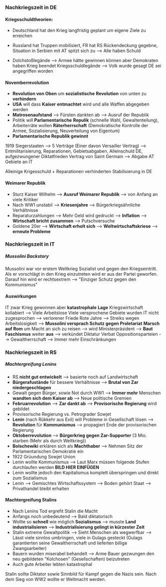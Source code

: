 ```toc
```
### Nachkriegszeit in DE
#### Kriegsschuldtheorien:
- Deutschland hat den Krieg langfristig geplant um eigene Ziele zu erreichen
- Russland hat Truppen mobilisiert, FR hat RS Rückendeckung gegebne, Situation in Serbien mit AT spitzt sich zu --> Alle haben Schuld

- Dolchstoßlegände --> Armee hätte gewinnen können aber Demokraten haben Krieg beendet Kriegsschuldlegände --> Volk wurde gesagt DE sei angegriffen worden

#### Novemberrevolution
- **Revolution von Oben** um **sozialistische** **Revolution** von unten zu **verhindern**
- **USA** will dass **Kaiser** **entmachtet** wird und alle Waffen abgegeben werden
- **Matrosenaufstand** --> Fürsten dankten ab --> Ausruf der Republik
- Politik will **Parlamentarische** **Repulik** (schnelle Wahl, Gewaltenteilung), Arbeiterräte wollen **Räterherrschaft** (Demokratische Kontrolle der Armee, Sozialisierung, Neuverteilung von Eigentum)
- **Parlamentarische Republik gewinnt**

1919 Siegerstaaten --> 5 Verträge (Einer davon Versailler Vertrag) --> Entmilitarisierung, Reparationen, Gebietsabgaben, Alleinschuld DE, aufgezwungener Diktatfrieden
Vertrag von Saint Germain --> Abgabe AT Gebiete an IT

Alleinige Krigesschuld + Reparationen verhinderten Stabilisierung in DE

#### Weimarer Republik
- Sturz Kaiser Wilhelm --> **Ausruf Weimarer Republik** --> von Anfang an viele Kritiker
- Nach WW1 unstabil --> **Kriesenjahre** --> Bürgerkriegsähnliche Verhältnisse
- Reparaturzahlungen --> Mehr Geld wird gedruckt --> **Inflation** --> **Wirtschaft bricht zusammen** --> Putschversuche
- Goldene 20er --> **Wirtschaft erholt sich** --> **Weltwirtschaftskriese** --> **erneute Probleme**

### Nachkriegszeit in IT
##### Mussolini Backstory
Mussolini war vor erstem Weltkrieg Sozialist und gegen den Kriegseintritt. Als er vorschlägt in den Krieg einzutreten wird er aus der Partei geworfen. Darauf hin wird er rechtsextrem --> "Einziger Schutz gegen den Kommunismus"

#### Auswirkungen
IT zwar Krieg gewonnen aber **katastrophale** **Lage**
Kriegswirtschaft kollabiert --> Viele Arbeitslose
Viele versprochene Gebiete wurden IT nicht zugesprochen --> verlorener Friede
Rote Jahre --> Streiks wegen Arbeitslosigkeit --> **Mussolini versprach Schutz gegen Proletariat**
**Marsch auf Rom** um Macht an sich zu reisen --> wird Ministerpräsident --> **Baut** **Faschismus** weiter **aus** --> verkündet Diktatur
Verbat Oppositionsparteien --> Gewaltherrschaft --> Immer mehr Einschränkungen

### Nachkriegszeit in RS
##### Machtergreifung Lenins
- RS **nicht gut entwickelt** --> basierte noch auf Landwirtschaft
- **Bürgerafustände** für bessere Verhältnisse --> **Brutal von Zar niedergeschlagen**
- Gewalt gegen Bürger, sowie Not durch WW1 --> **Immer mehr** Menschen **wandten sich dem Kaiser ab** --> Neue politische Gremien
- **Februarrevolution** --> **Zar dankt ab** --> **Provisorische** **Regierung** wird gebildet
- Provisorische Regierung vs. Petrograder Sowjet
- **Lenin** (nach Rükkehr aus Exil) will Probleme in Gesellschaft lösen --> **Revolution** für **Kommunismus** --> propagiert Ende der provisorischen Regierung
- **Oktoberrevolution** --> **Bürgerkrieg gegen Zar-Supporter** (3 Mio. starben (Mehr als durch Weltkrieg))
- **Bolschewiki** erklären sich als **Machthaber** --> Nehmen Sitz der Parlamentarischen Demokratie ein
- 1922 Grüundung Sowjet Union
- Lenin wollte Kommunismus --> Laut Marx müssen folgende Stufen durchlaufen werden
**BILD HIER EINFÜGEN**
- Lenin wollte jedoch den Kapitalismus komplett überspringen und direkt zum Sozialismus
- Lenin --> Gemischtes Wirtschaftssystem --> Boden gehört Staat --> Privathandel bleibt erhalten

#### Machtergreifung Stalins
- Nach Lenins Tod ergrefit Stalin die Macht
- Anfangs noch unbedeutend --> Bald diktatorisch
- Wollte so **schnell** wie möglich **Sozialismus** --> musste **Land** **industrialisieren** --> **Industrialisierung gelingt in kürzester Zeit**
- Stalin extreme Gewaltpolitik --> Sieht Menschen als wegwerfbar --> Lässt viele sinnlos umbringen, viele in Gulags gesteckt (Gulags garantierten seine Gewaltherrschaft und lieferten billige Zwangsarbeiter)
- Bauern wurden miserabel behandelt --> Arme Bauer gezwungen den neu gebildeten "Kolchosen" (Gesellschaften) beizutreten
- Auch gute Arbeiter lebten katastrophal

Stalin sollte Diktator sowie Sinnbild für Kampf gegen die Nazis sein. Nach dem Sieg von WW2 wollte er Weltmacht werden.